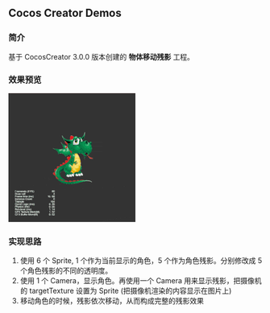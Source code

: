 ## Cocos Creator Demos

### 简介
基于 CocosCreator 3.0.0 版本创建的 **物体移动残影** 工程。

### 效果预览
![image](../../gif/202201/2022012051.gif)

### 实现思路
1. 使用 6 个 Sprite, 1 个作为当前显示的角色，5 个作为角色残影。分别修改成 5 个角色残影的不同的透明度。
2. 使用 1 个 Camera，显示角色。再使用一个 Camera 用来显示残影，把摄像机的 targetTexture 设置为 Sprite (把摄像机渲染的内容显示在图片上)
3. 移动角色的时候，残影依次移动，从而构成完整的残影效果